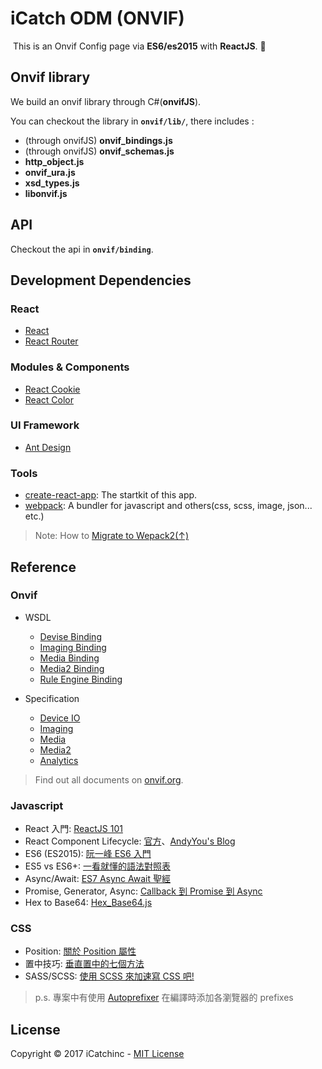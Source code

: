 # iCatch ODM (ONVIF)

  This is an Onvif Config page via **ES6/es2015** with **ReactJS**. :movie_camera:

## Onvif library

  We build an onvif library through C#(**onvifJS**).
 
  You can checkout the library in **`onvif/lib/`**, there includes :
 
 * (through onvifJS) **onvif_bindings.js**
 * (through onvifJS) **onvif_schemas.js**
 * **http_object.js**
 * **onvif_ura.js**
 * **xsd_types.js**
 * **libonvif.js**

## API

 Checkout the api in **`onvif/binding`**.
 
## Development Dependencies

### React
 * [React](https://facebook.github.io/react/)
 * [React Router](https://reacttraining.com/react-router/)

### Modules & Components
 * [React Cookie](https://github.com/reactivestack/cookies/tree/master/packages/react-cookie)
 * [React Color](https://github.com/casesandberg/react-color)

### UI Framework
 * [Ant Design](https://github.com/ant-design)

### Tools
 * [create-react-app](https://github.com/facebookincubator/create-react-app): The startkit of this app.
 * [webpack](https://webpack.github.io/): A bundler for javascript and others(css, scss, image, json... etc.)

 > Note: How to [Migrate to Wepack2(↑)](https://javascriptplayground.com/blog/2016/10/moving-to-webpack-2/)

## Reference

### Onvif 

* WSDL
  * [Devise Binding](https://www.onvif.org/onvif/ver10/device/wsdl/devicemgmt.wsdl)
  * [Imaging Binding](https://www.onvif.org/ver20/imaging/wsdl/imaging.wsdl)
  * [Media Binding](https://www.onvif.org/onvif/ver10/media/wsdl/media.wsdl)
  * [Media2 Binding](https://www.onvif.org/onvif/ver20/media/wsdl/media.wsdl)
  * [Rule Engine Binding](https://www.onvif.org/ver20/analytics/wsdl/analytics.wsdl)

* Specification
  * [Device IO](https://www.onvif.org/specs/srv/io/ONVIF-DeviceIo-Service-Spec-v1706.pdf)
  * [Imaging](https://www.onvif.org/specs/srv/img/ONVIF-Imaging-Service-Spec-v1706.pdf)
  * [Media](https://www.onvif.org/specs/srv/media/ONVIF-Media-Service-Spec-v1706.pdf)
  * [Media2](https://www.onvif.org/specs/srv/media/ONVIF-Media2-Service-Spec-v1706.pdf)
  * [Analytics](https://www.onvif.org/specs/srv/analytics/ONVIF-Analytics-Service-Spec-v1706.pdf)

> Find out all documents on [onvif.org](https://www.onvif.org/profiles/specifications/).

### Javascript

* React 入門: [ReactJS 101](https://www.gitbook.com/book/kdchang/react101/details)
* React Component Lifecycle: [官方](https://facebook.github.io/react/docs/state-and-lifecycle.html)、[AndyYou's Blog](http://andyyou.logdown.com/posts/178998-reactjs-assembly-operation-and-life-cycle)
* ES6 (ES2015): [阮一峰 ES6 入門](http://es6.ruanyifeng.com/)
* ES5 vs ES6+: [一看就懂的語法對照表](http://blog.techbridge.cc/2016/04/04/react-react-native-es5-es6-cheat-sheet/)
* Async/Await: [ES7 Async Await 聖經](https://medium.com/@peterchang_82818/javascript-es7-async-await-%E6%95%99%E5%AD%B8-703473854f29-tutorial-example-703473854f29)
* Promise, Generator, Async: [Callback 到 Promise 到 Async](http://huli.logdown.com/posts/292655-javascript-promise-generator-async-es6)
* Hex to Base64: [Hex_Base64.js](https://gist.github.com/GeorgioWan/16a7ad2a255e8d5c7ed1aca3ab4aacec)

### CSS

* Position: [關於 Position 屬性](http://zh-tw.learnlayout.com/position.html)
* 置中技巧: [垂直置中的七個方法](http://www.oxxostudio.tw/articles/201502/css-vertical-align-7methods.html)
* SASS/SCSS: [使用 SCSS 來加速寫 CSS 吧!](http://blog.visioncan.com/2011/sass-scss-your-css/)
 
> p.s. 專案中有使用 [Autoprefixer](https://github.com/postcss/autoprefixer) 在編譯時添加各瀏覽器的 prefixes

## License

 Copyright © 2017 iCatchinc - [MIT License](https://github.com/icatchinc/icatch-odm/blob/master/License)
